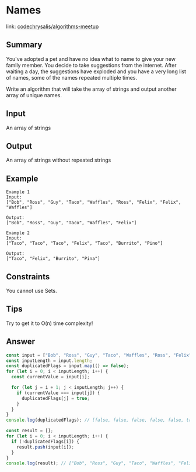 # Names
link: [codechrysalis/algorithms-meetup](https://github.com/codechrysalis/algorithms-meetup/blob/master/meetup-18/1-Names.md)

## Summary

You've adopted a pet and have no idea what to name to give your new family member. You decide to take suggestions from the internet. After waiting a day, the suggestions have exploded and you have a very long list of names, some of the names repeated multiple times.

Write an algorithm that will take the array of strings and output another array of unique names.

## Input

An array of strings

## Output

An array of strings without repeated strings

## Example

```
Example 1
Input:
["Bob", "Ross", "Guy", "Taco", "Waffles", "Ross", "Felix", "Felix", "Waffles"]

Output:
["Bob", "Ross", "Guy", "Taco", "Waffles", "Felix"]

Example 2
Input:
["Taco", "Taco", "Taco", "Felix", "Taco", "Burrito", "Pino"]

Output:
["Taco", "Felix", "Burrito", "Pina"]
```
## Constraints

You cannot use Sets.

## Tips

Try to get it to O(n) time complexity!


## Answer

```javascript
const input = ["Bob", "Ross", "Guy", "Taco", "Waffles", "Ross", "Felix", "Felix", "Waffles"];
const inputLength = input.length;
const duplicatedFlags = input.map(() => false);
for (let i = 0; i < inputLength; i++) {
  const currentValue = input[i];

  for (let j = i + 1; j < inputLength; j++) {
    if (currentValue === input[j]) {
      duplicatedFlags[j] = true;
    }
  }
}
console.log(duplicatedFlags); // [false, false, false, false, false, true, false, true, true]

const result = [];
for (let i = 0; i < inputLength; i++) {
  if (!duplicatedFlags[i]) {
    result.push(input[i]);
  }
}
console.log(result); // ["Bob", "Ross", "Guy", "Taco", "Waffles", "Felix"]
```
